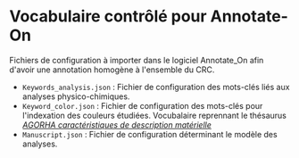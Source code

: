 # Vocabulaire contrôlé pour Annotate-On

Fichiers de configuration à importer dans le logiciel Annotate_On afin d'avoir une annotation homogène à l'ensemble du CRC.

- `Keywords_analysis.json` : Fichier de configuration des mots-clés liés aux analyses physico-chimiques.
- `Keyword_color.json` : Fichier de configuration des mots-clés pour l'indexation des couleurs étudiées. Vocubalaire reprennant le thésaurus [*AGORHA caractéristiques de description matérielle*](https://thesaurus.inha.fr/thesaurus/resource/ark:/54721/249c6875-4331-47c0-bc20-86a19c7464e4)
- `Manuscript.json` : Fichier de configuration déterminant le modèle des analyses. 
